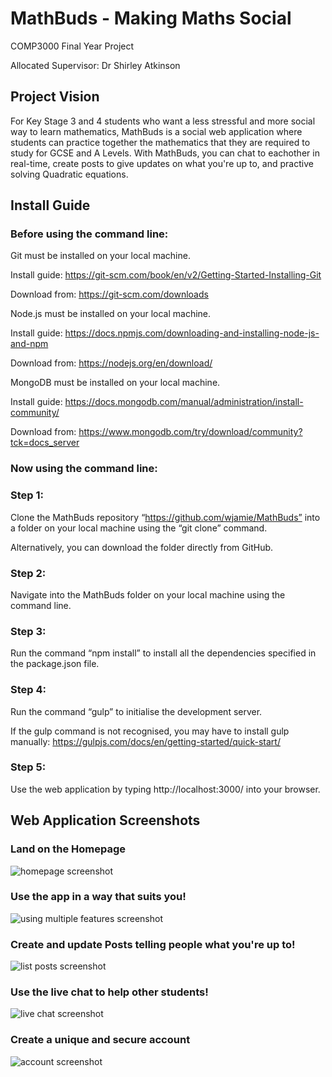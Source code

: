 # MathBuds - Making Maths Social
COMP3000 Final Year Project

Allocated Supervisor:    Dr Shirley Atkinson

## Project Vision
For Key Stage 3 and 4 students who want a less stressful and more social way to learn mathematics, MathBuds is a social web application where students can practice together the mathematics that they are required to study for GCSE and A Levels. With MathBuds, you can chat to eachother in real-time, create posts to give updates on what you're up to, and practive solving Quadratic equations.



## Install Guide
### Before using the command line:

Git must be installed on your local machine.

Install guide: https://git-scm.com/book/en/v2/Getting-Started-Installing-Git

Download from: https://git-scm.com/downloads



Node.js must be installed on your local machine.

Install guide: https://docs.npmjs.com/downloading-and-installing-node-js-and-npm

Download from: https://nodejs.org/en/download/



MongoDB must be installed on your local machine.

Install guide: https://docs.mongodb.com/manual/administration/install-community/

Download from: https://www.mongodb.com/try/download/community?tck=docs_server

### Now using the command line:

### Step 1:

Clone the MathBuds repository “https://github.com/wjamie/MathBuds” into a folder on your local machine using the “git clone” command.  

Alternatively, you can download the folder directly from GitHub.


### Step 2:

Navigate into the MathBuds folder on your local machine using the command line.


### Step 3:

Run the command “npm install” to install all the dependencies specified in the package.json file.


### Step 4:

Run the command “gulp” to initialise the development server.

If the gulp command is not recognised, you may have to install gulp manually: https://gulpjs.com/docs/en/getting-started/quick-start/


### Step 5:

Use the web application by typing http://localhost:3000/ into your browser.

## Web Application Screenshots

### Land on the Homepage
![homepage screenshot](https://i.imgur.com/mp3uUAu.png)

### Use the app in a way that suits you! 
![using multiple features screenshot](https://i.imgur.com/S5bOJh7.png)

### Create and update Posts telling people what you're up to!
![list posts screenshot](https://i.imgur.com/u2DRkzn.png)

### Use the live chat to help other students!
![live chat screenshot](https://i.imgur.com/PeNOtxc.png)

### Create a unique and secure account 
![account screenshot](https://i.imgur.com/AJUgjzN.png)


